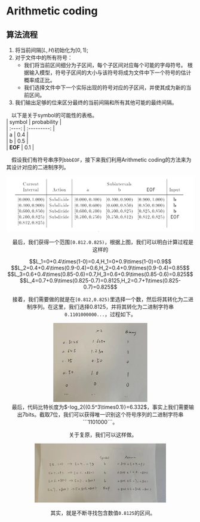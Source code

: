 # Arithmetic coding

## 算法流程

1. 将当前间隔$[L,H)$初始化为$[0,1)$;  
2. 对于文件中的所有符号：
   - 我们将当前区间细分为子区间，每个子区间对应每个可能的字母符号。 根据输入模型，符号子区间的大小与该符号将成为文件中下一个符号的估计概率成正比。
   - 我们选择文件中下一个实际出现的符号对应的子区间，并使其成为新的当前区间。
3. 我们输出足够的位来区分最终的当前间隔和所有其他可能的最终间隔。  

&emsp;以下是关于symbol的可能性的表格。  
| symbol | probability |  
| :----: | :---------: |  
|   a    |     0.4     |  
|   b    |     0.5     |  
|  **EOF**   |     0.1     |  

&emsp;假设我们有符号串序列```bbbEOF```，接下来我们利用Arithmetic coding的方法来为其设计对应的二进制序列。  

<center><img src=".\image\subdivide.png"></cenetr>  

&emsp;最后，我们获得一个范围```[0.812.0.825)```，根据上图，我们可以明白计算过程是这样的    

<center>$$L_1=0+0.4\times(1-0)=0.4,H_1=0+0.9\times(1-0)=0.9$$</center>

<center>$$L_2=0.4+0.4\times(0.9-0.4)=0.6,H_2=0.4+0.9\times(0.9-0.4)=0.85$$</center>  

<center>$$L_3=0.6+0.4\times(0.85-0.6)=0.7,H_3=0.6+0.9\times(0.85-0.6)=0.825$$</center>  

<center>$$L_4=0.7+0.9\times(0.825-0.7)=0.8125,H_2=0.7+1\times(0.825-0.7)=0.825$$</center>   

&emsp;接着，我们需要做的就是在```[0.812,0.825)```里选择一个数，然后将其转化为二进制序列。在这里，我们选择0.8125，并将其转化为二进制字符串```0.1101000000...```，过程如下。

<center><img src="image\toBinary.png" height="50%" width="50%"></center>
&emsp;最后，代码比特长度为$-log_2{(0.5^3\times0.1)}=6.332$，事实上我们需要输出7bits。截取7位，我们可以获得唯一识别这个符号序列的二进制字符串```1101000```。

&emsp;关于复原，我们可以这样做。

<center><img src=".\image\decode.jpg" height ="50%" width="70%"></center>

&emsp;其实，就是不断寻找包含数值```0.8125```的区间。

